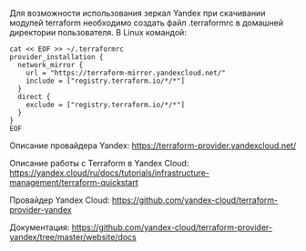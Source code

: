 Для возможности использования зеркал Yandex при скачивании модулей terraform необходимо создать файл .terraformrc в домашней директории пользователя.
В Linux командой:
```
cat << EOF >> ~/.terraformrc
provider_installation {
  network_mirror {
    url = "https://terraform-mirror.yandexcloud.net/"
    include = ["registry.terraform.io/*/*"]
  }
  direct {
    exclude = ["registry.terraform.io/*/*"]
  }
} 
EOF
```

Описание провайдера Yandex: https://terraform-provider.yandexcloud.net/

Описание работы с Terraform в Yandex Cloud:
https://yandex.cloud/ru/docs/tutorials/infrastructure-management/terraform-quickstart

Провайдер Yandex Cloud:
https://github.com/yandex-cloud/terraform-provider-yandex

Документация:
https://github.com/yandex-cloud/terraform-provider-yandex/tree/master/website/docs

